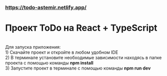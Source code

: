 ### https://todo-astemir.netlify.app/

<h1>Проект ToDo на React + TypeScript </h1></br>
Для запуска приложения: </br>
1) Скачайте проект и откройте в любом удобном IDE </br>
2) В терминале установите необходимые зависимости находясь в папке проекта с помощью команды <b>npm install</b></br>
3) Запустите проект в терминале с помощью команды <b> npm run dev </b></br>

